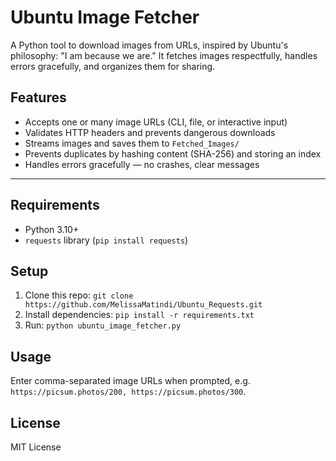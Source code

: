 # Ubuntu Image Fetcher
A Python tool to download images from URLs, inspired by Ubuntu's philosophy: "I am because we are." It fetches images respectfully, handles errors gracefully, and organizes them for sharing.

## Features

- Accepts one or many image URLs (CLI, file, or interactive input)
- Validates HTTP headers and prevents dangerous downloads
- Streams images and saves them to `Fetched_Images/`
- Prevents duplicates by hashing content (SHA-256) and storing an index
- Handles errors gracefully — no crashes, clear messages

---

## Requirements
- Python 3.10+
- `requests` library (`pip install requests`)

## Setup
1. Clone this repo: `git clone https://github.com/MelissaMatindi/Ubuntu_Requests.git`
2. Install dependencies: `pip install -r requirements.txt`
3. Run: `python ubuntu_image_fetcher.py`

## Usage
Enter comma-separated image URLs when prompted, e.g. `https://picsum.photos/200, https://picsum.photos/300`.

## License
MIT License




